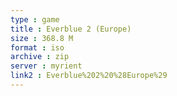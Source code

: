 ```yaml
---
type : game
title : Everblue 2 (Europe)
size : 368.8 M
format : iso
archive : zip
server : myrient
link2 : Everblue%202%20%28Europe%29
---
```

